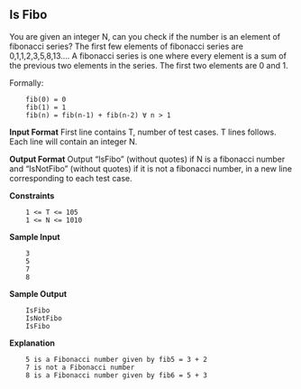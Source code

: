 ## Is Fibo
You are given an integer N, can you check if the number is an element of fibonacci series? The first few elements of fibonacci series are 0,1,1,2,3,5,8,13…. A fibonacci series is one where every element is a sum of the previous two elements in the series. The first two elements are 0 and 1.

Formally:

        fib(0) = 0
        fib(1) = 1
        fib(n) = fib(n-1) + fib(n-2) ∀ n > 1

**Input Format**
First line contains T, number of test cases. 
T lines follows. Each line will contain an integer N.

**Output Format**
Output “IsFibo” (without quotes) if N is a fibonacci number and “IsNotFibo” (without quotes) if it is not a fibonacci number, in a new line corresponding to each test case.

**Constraints**
        
        1 <= T <= 105
        1 <= N <= 1010

**Sample Input**

        3
        5
        7
        8

**Sample Output**

        IsFibo
        IsNotFibo
        IsFibo

**Explanation**

        5 is a Fibonacci number given by fib5 = 3 + 2
        7 is not a Fibonacci number
        8 is a Fibonacci number given by fib6 = 5 + 3

